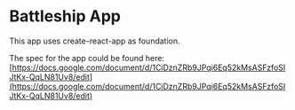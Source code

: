 # Battleship App

This app uses create-react-app as foundation.  

The spec for the app could be found here:  [https://docs.google.com/document/d/1CiDznZRb9JPqi6Eq52kMsASFzfoSIJtKx-QqLN81Uv8/edit](https://docs.google.com/document/d/1CiDznZRb9JPqi6Eq52kMsASFzfoSIJtKx-QqLN81Uv8/edit)
